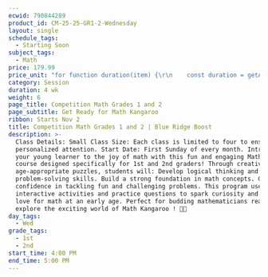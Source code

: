 ```yaml
---
ecwid: 790844289
product_id: CM-25-25-GR1-2-Wednesday
layout: single
schedule_tags:
  - Starting Soon
subject_tags:
  - Math
price: 179.99
price_unit: "for function duration(item) {\r\n    const duration = getAttributeValue(item, 'Duration (in weeks)');\r\n    if (isSession(item)) {\r\n       return `${duration} wk`;\r\n    } else if (isOngoing(item)) {\r\n        if (duration === undefined) {\r\n            return \"Flexible\";\r\n        } else if (duration <= 12) {\r\n            return \"2-3 mo\";\r\n        } else if (duration <= 24) {\r\n            return \"4-6 mo\";\r\n        } else {\r\n            return \"6+ mo\";\r\n        }\r\n    } else if (isSingle(item)) {\r\n        return \"1 wk\";\r\n    }\r\n} sessions"
category: Session
duration: 4 wk
weight: 6
page_title: Competition Math Grades 1 and 2
page_subtitle: Get Ready for Math Kangaroo
ribbon: Starts Nov 2
title: Competition Math Grades 1 and 2 | Blue Ridge Boost
description: >-
  Class Details: Small Class Size: Each class is limited to four to ensure
  personalized attention. Start Date: First Sunday of every month. Introduce
  your young learner to the joy of math with this fun and engaging Math Kangaroo
  course designed specifically for 1st and 2nd graders! Through creative and
  age-appropriate puzzles, students will: Develop logical thinking and
  problem-solving skills. Build a strong foundation in math concepts. Gain
  confidence in tackling fun and challenging problems. This program uses
  interactive activities and practice questions to spark curiosity and foster a
  love for math at an early age. Perfect for budding mathematicians ready to
  explore the exciting world of Math Kangaroo ! 🦘✨
day_tags:
  - Wed
grade_tags:
  - 1st
  - 2nd
start_time: 4:00 PM
end_time: 5:00 PM
---
```


